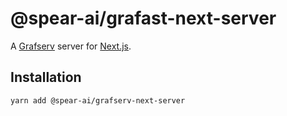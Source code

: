 # @spear-ai/grafast-next-server

A [Grafserv](https://grafast.org/grafserv) server for [Next.js](https://nextjs.org).

## Installation

```shell
yarn add @spear-ai/grafserv-next-server
```
